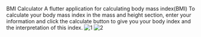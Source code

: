 
BMI Calculator
A flutter application for calculating body mass index(BMI)
To calculate your body mass index in the mass and height section, enter your information and click the calculate button to give you your body index and the interpretation of this index.
![1](https://user-images.githubusercontent.com/108050094/189678959-5c64dae8-2bd9-4777-9469-3aa3996fe95f.png)
![2](https://user-images.githubusercontent.com/108050094/189678990-96aee67c-894d-4c7b-b7d9-6a204007ecdf.png)
